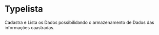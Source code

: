 # Typelista
Cadastra e Lista os Dados
possibilidando o armazenamento de Dados das informações caastradas.
